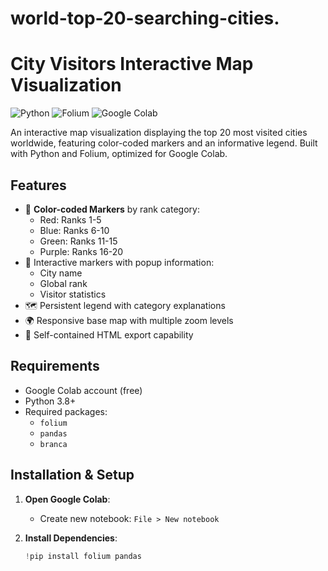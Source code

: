 # world-top-20-searching-cities.
# City Visitors Interactive Map Visualization

![Python](https://img.shields.io/badge/Python-3.8%2B-blue)
![Folium](https://img.shields.io/badge/Folium-0.14.0-green)
![Google Colab](https://img.shields.io/badge/Platform-Google_Colab-orange)

An interactive map visualization displaying the top 20 most visited cities worldwide, featuring color-coded markers and an informative legend. Built with Python and Folium, optimized for Google Colab.

## Features

- 🎨 **Color-coded Markers** by rank category:
  - Red: Ranks 1-5
  - Blue: Ranks 6-10
  - Green: Ranks 11-15
  - Purple: Ranks 16-20
- 📍 Interactive markers with popup information:
  - City name
  - Global rank
  - Visitor statistics
- 🗺️ Persistent legend with category explanations
- 🌍 Responsive base map with multiple zoom levels
- 💾 Self-contained HTML export capability

## Requirements

- Google Colab account (free)
- Python 3.8+
- Required packages:
  - `folium`
  - `pandas`
  - `branca`

## Installation & Setup

1. **Open Google Colab**:
   - Create new notebook: `File > New notebook`

2. **Install Dependencies**:
   ```python
   !pip install folium pandas
